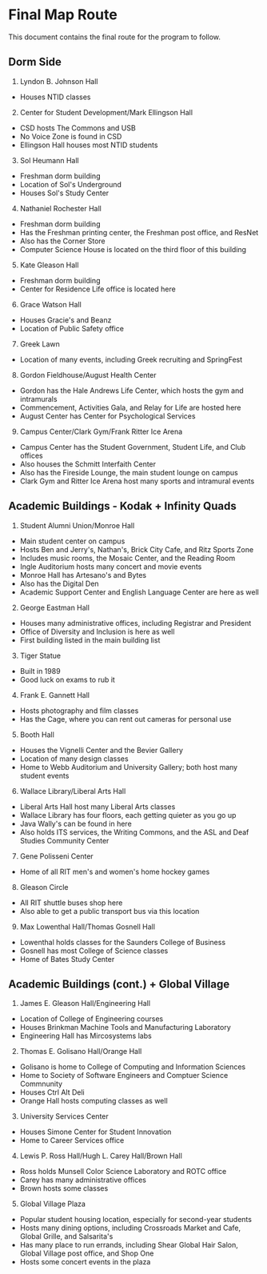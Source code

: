 # Final Map Route
This document contains the final route for the program to follow.

## Dorm Side

1. Lyndon B. Johnson Hall
  * Houses NTID classes

2. Center for Student Development/Mark Ellingson Hall 
  * CSD hosts The Commons and USB
  * No Voice Zone is found in CSD
  * Ellingson Hall houses most NTID students

3. Sol Heumann Hall
  * Freshman dorm building
  * Location of Sol's Underground
  * Houses Sol's Study Center

4. Nathaniel Rochester Hall
  * Freshman dorm building
  * Has the Freshman printing center, the Freshman post office, and ResNet
  * Also has the Corner Store
  * Computer Science House is located on the third floor of this building

5. Kate Gleason Hall
  * Freshman dorm building
  * Center for Residence Life office is located here

6. Grace Watson Hall
  * Houses Gracie's and Beanz
  * Location of Public Safety office

7. Greek Lawn
  * Location of many events, including Greek recruiting and SpringFest

8. Gordon Fieldhouse/August Health Center
  * Gordon has the Hale Andrews Life Center, which hosts the gym and intramurals
  * Commencement, Activities Gala, and Relay for Life are hosted here
  * August Center has Center for Psychological Services

9. Campus Center/Clark Gym/Frank Ritter Ice Arena
  * Campus Center has the Student Government, Student Life, and Club offices
  * Also houses the Schmitt Interfaith Center
  * Also has the Fireside Lounge, the main student lounge on campus
  * Clark Gym and Ritter Ice Arena host many sports and intramural events


## Academic Buildings - Kodak + Infinity Quads

1. Student Alumni Union/Monroe Hall
  * Main student center on campus
  * Hosts Ben and Jerry's, Nathan's, Brick City Cafe, and Ritz Sports Zone
  * Includes music rooms, the Mosaic Center, and the Reading Room
  * Ingle Auditorium hosts many concert and movie events
  * Monroe Hall has Artesano's and Bytes
  * Also has the Digital Den
  * Academic Support Center and English Language Center are here as well
  
2. George Eastman Hall
  * Houses many administrative offices, including Registrar and President
  * Office of Diversity and Inclusion is here as well
  * First building listed in the main building list

3. Tiger Statue
  * Built in 1989
  * Good luck on exams to rub it

4. Frank E. Gannett Hall
  * Hosts photography and film classes
  * Has the Cage, where you can rent out cameras for personal use

5. Booth Hall
  * Houses the Vignelli Center and the Bevier Gallery
  * Location of many design classes
  * Home to Webb Auditorium and University Gallery; both host many student events

6. Wallace Library/Liberal Arts Hall
  * Liberal Arts Hall host many Liberal Arts classes
  * Wallace Library has four floors, each getting quieter as you go up
  * Java Wally's can be found in here
  * Also holds ITS services, the Writing Commons, and the ASL and Deaf Studies Community Center

7. Gene Polisseni Center
  * Home of all RIT men's and women's home hockey games
   
8. Gleason Circle
  * All RIT shuttle buses shop here
  * Also able to get a public transport bus via this location

9. Max Lowenthal Hall/Thomas Gosnell Hall
 * Lowenthal holds classes for the Saunders College of Business
 * Gosnell has most College of Science classes
 * Home of Bates Study Center


## Academic Buildings (cont.) + Global Village

1. James E. Gleason Hall/Engineering Hall
  * Location of College of Engineering courses
  * Houses Brinkman Machine Tools and Manufacturing Laboratory
  * Engineering Hall has Mircosystems labs

2. Thomas E. Golisano Hall/Orange Hall
  * Golisano is home to College of Computing and Information Sciences
  * Home to Society of Software Engineers and Comptuer Science Commnunity
  * Houses Ctrl Alt Deli
  * Orange Hall hosts computing classes as well

3. University Services Center
  * Houses Simone Center for Student Innovation
  * Home to Career Services office

4. Lewis P. Ross Hall/Hugh L. Carey Hall/Brown Hall
  * Ross holds Munsell Color Science Laboratory and ROTC office
  * Carey has many administrative offices
  * Brown hosts some classes

5. Global Village Plaza
  * Popular student housing location, especially for second-year students
  * Hosts many dining options, including Crossroads Market and Cafe, Global Grille, and Salsarita's
  * Has many place to run errands, including Shear Global Hair Salon, Global Village post office, and Shop One
  * Hosts some concert events in the plaza

